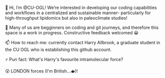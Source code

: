 👋 Hi, I’m @CU-OGL!
We’re interested in developing our coding capabilities and workflows in a centralized and sustainable manner- particularly for high-throughput lipidomics but also in paleoclimate studies!

🙏 Many of us are begginners on coding and git journeys, and therefore this space is a work in progress. Constructive feedback welcomed 😀

📫 How to reach me: currently contact Harry Allbrook, a graduate student in the CU OGL who is establishing this github account.

⚡ Pun fact: What's Harry's favourite intramolecular force?

😲 LONDON forces (I'm British...🫖)!

<!---
CU-OGL/CU-OGL is a ✨ special ✨ repository because its `README.md` (this file) appears on your GitHub profile.
You can click the Preview link to take a look at your changes.
--->
